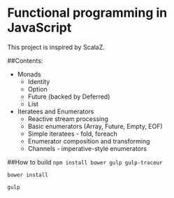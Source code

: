 Functional programming in JavaScript
=============
This project is inspired by ScalaZ.

##Contents:
- Monads
  - Identity
  - Option
  - Future (backed by Deferred)
  - List
- Iteratees and Enumerators
  - Reactive stream processing
  - Basic enumerators (Array, Future, Empty, EOF)
  - Simple iteratees - fold, foreach
  - Enumerator composition and transforming
  - Channels - imperative-style enumerators

##How to build
`npm install bower gulp gulp-traceur`

`bower install`

`gulp`
